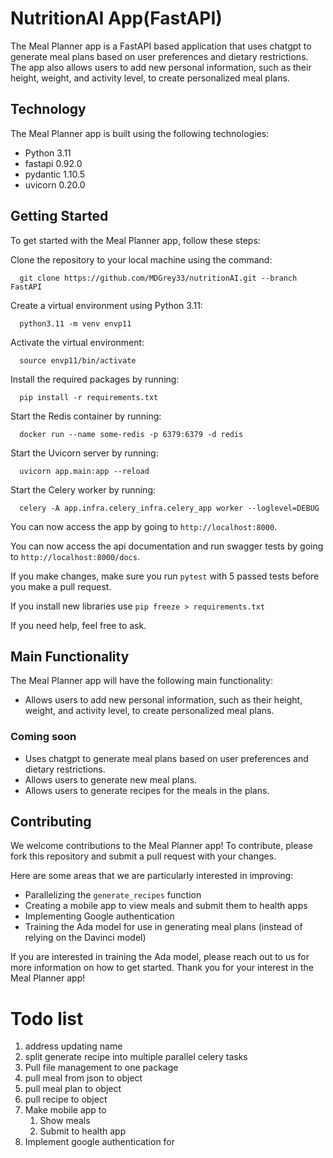 # NutritionAI App(FastAPI)

The Meal Planner app is a FastAPI based application that uses chatgpt to generate meal plans based on user preferences and dietary restrictions. 
The app also allows users to add new personal information, such as their height, weight, and activity level, to create personalized meal plans.

## Technology
The Meal Planner app is built using the following technologies:

- Python 3.11
- fastapi 0.92.0
- pydantic 1.10.5
- uvicorn 0.20.0

## Getting Started
To get started with the Meal Planner app, follow these steps:

Clone the repository to your local machine using the command:

      git clone https://github.com/MDGrey33/nutritionAI.git --branch FastAPI 

Create a virtual environment using Python 3.11:

      python3.11 -m venv envp11

Activate the virtual environment:

      source envp11/bin/activate

Install the required packages by running:

      pip install -r requirements.txt


Start the Redis container by running:

      docker run --name some-redis -p 6379:6379 -d redis


Start the Uvicorn server by running:

      uvicorn app.main:app --reload

Start the Celery worker by running:

      celery -A app.infra.celery_infra.celery_app worker --loglevel=DEBUG

You can now access the app by going to `http://localhost:8000`.

You can now access the api documentation and run swagger tests by going to `http://localhost:8000/docs`.

If you make changes, make sure you run `pytest` with 5 passed tests before you make a pull request. 

If you install new libraries use `pip freeze > requirements.txt `

If you need help, feel free to ask.

## Main Functionality

The Meal Planner app will have the following main functionality:

- Allows users to add new personal information, such as their height, weight, and activity level, to create personalized meal plans.
### Coming soon
- Uses chatgpt to generate meal plans based on user preferences and dietary restrictions.
- Allows users to generate new meal plans.
- Allows users to generate recipes for the meals in the plans.

## Contributing

We welcome contributions to the Meal Planner app! To contribute, please fork this repository and submit a pull request with your changes.

Here are some areas that we are particularly interested in improving:

- Parallelizing the `generate_recipes` function
- Creating a mobile app to view meals and submit them to health apps
- Implementing Google authentication
- Training the Ada model for use in generating meal plans (instead of relying on the Davinci model)

If you are interested in training the Ada model, please reach out to us for more information on how to get started. Thank you for your interest in the Meal Planner app!

# Todo list

1. address updating name
2. split generate recipe into multiple parallel celery tasks
3. Pull file management to one package
4. pull meal from json to object
5. pull meal plan to object
6. pull recipe to object
7. Make mobile app to
   1. Show meals 
   2. Submit to health app
8. Implement google authentication for
